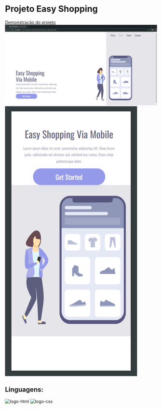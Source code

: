 <h1>Projeto Easy Shopping</h1>
<a href="https://hitech-igor.github.io/Projeto_HTML_CSS_Responsivo/">Demonstração do projeto</a>
<img src="https://github.com/Hitech-Igor/Projeto_HTML_CSS_Responsivo/blob/master/assets/Desktop.png?raw=true" alt="foto-projeto-para-desktop" />
<img src="https://github.com/Hitech-Igor/Projeto_HTML_CSS_Responsivo/blob/master/assets/Mobile.png?raw=true" alt="foto-projeto-para-mobile" />

<h2>Linguagens:</h2>
<img src="https://img.shields.io/badge/HTML5-E34F26?style=for-the-badge&logo=html5&logoColor=white" alt="logo-html"/>
<img src="https://img.shields.io/badge/CSS3-1572B6?style=for-the-badge&logo=css3&logoColor=white" alt="logo-css"/>
